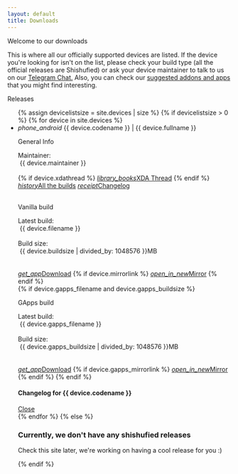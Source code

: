 ```yaml
---
layout: default
title: Downloads
---
```

<div class="card shishu-light-bg z-depth-3">
  <div class="card-content">
    <span class="card-title">Welcome to our downloads</span>
    <p>This is where all our officially supported devices are listed. If the device you're looking for isn't on the list, please check your build type (all the official releases are Shishufied) or ask your device maintainer to talk to us on our <a href="https://t.me/keepthebootleg">Telegram Chat.</a> Also, you can check our <a href="https://bootleggersrom.github.io/extras/addons">suggested addons and apps</a> that you might find interesting.</p>
  </div>
</div>
<div class="card shishu-light-bg z-depth-3">
  <div class="card-content">
    <span class="card-title">Releases</span>
    <ul class="collapsible shishu-lighter-bg collapsible-noborder">
      {% assign devicelistsize = site.devices | size %} {% if devicelistsize > 0 %} {% for device in site.devices %}
        <li>
          <div class="collapsible-header collapsible-noborder shishu-lighter-bg">
            <i class="material-icons">phone_android</i>
          {{ device.codename }} | {{ device.fullname }}</div>
          <div class="collapsible-body collapsible-noborder shishu-midlight-bg">
            <p class="btlg-dwnld-title">General Info</p>
            <span>Maintainer:</span><div class="chip shishu-lighter-bg" style="margin-left:4px">{{ device.maintainer }}</div><br>
            {% if device.xdathread %}
              <a class="waves-effect waves-light btn-small shishu-accent-btn" href="{{ device.xdathread }}"><i class="material-icons left">library_books</i>XDA Thread</a>
            {% endif %}
            <a class="waves-effect waves-light btn-small shishu-accent-btn" href="https://sourceforge.net/projects/bootleggersrom/files/builds/{{ device.codename }}"><i class="material-icons left">history</i>All the builds</a>
            <a class="waves-effect waves-light btn-small shishu-accent-btn modal-trigger" href="#modal-chlg-{{device.codename}}"><i class="material-icons left">receipt</i>Changelog</a><br><br>
            <p class="btlg-dwnld-title">Vanilla build</p>
            <span>Latest build:</span><div class="chip shishu-lighter-bg" style="margin-left:4px">{{ device.filename }}</div><br>
            <span>Build size:</span><div class="chip shishu-lighter-bg" style="margin-left:4px">{{ device.buildsize | divided_by: 1048576 }}MB</div><br><br>
            <a class="waves-effect waves-light btn-small shishu-accent-btn" href="https://sourceforge.net/projects/bootleggersrom/files/builds/{{ device.codename }}/{{ device.filename }}"><i class="material-icons left">get_app</i>Download</a>
            {% if device.mirrorlink %}
              <a class="waves-effect waves-light btn-small shishu-accent-btn" href="{{ device.mirrorlink }}"><i class="material-icons left">open_in_new</i>Mirror</a>
            {% endif %}<br>
            {% if device.gapps_filename and device.gapps_buildsize  %}
              <p class="btlg-dwnld-title">GApps build</p>
              <span>Latest build:</span><div class="chip shishu-lighter-bg" style="margin-left:4px">{{ device.gapps_filename }}</div><br>
              <span>Build size:</span><div class="chip shishu-lighter-bg" style="margin-left:4px">{{ device.gapps_buildsize | divided_by: 1048576 }}MB</div><br><br>
              <a class="waves-effect waves-light btn-small shishu-accent-btn" href="https://sourceforge.net/projects/bootleggersrom/files/builds/{{ device.codename }}/{{ device.gapps_filename }}"><i class="material-icons left">get_app</i>Download</a>
              {% if device.gapps_mirrorlink %}
                <a class="waves-effect waves-light btn-small shishu-accent-btn" href="{{ device.gapps_mirrorlink }}"><i class="material-icons left">open_in_new</i>Mirror</a>
              {% endif %}
            {% endif %}
          </div>
        </li>
        <!-- Modal for {{device.codename}} -->
        <div id="modal-chlg-{{device.codename}}" class="modal modal-fixed-footer shishu-light-bg">
          <div class="modal-content">
              <h4>Changelog for {{ device.codename }}</h4>
              <div class="chlg-code cl-code-{{ device.codename }}"></div>
        </div>
          <div class="modal-footer shishu-light-bg">
            <a href="#!" class="modal-close waves-effect waves-light btn-flat">Close</a>
          </div>
        </div>
        <script>
        $(document).ready(function(){
         $('#modal-chlg-{{device.codename}}').modal(
           {onOpenEnd: getChangelog('{{device.codename}}')
           });
         });
        </script>
      {% endfor %}
      {% else %}
      <h3>Currently, we don't have any shishufied releases</h3>
      <p>Check this site later, we're working on having a cool release for you :)</p>{% endif %}
    </ul>
  </div>
</div>
